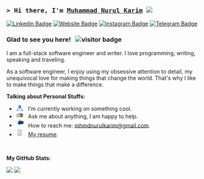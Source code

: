 ### <samp>&gt; Hi there, I'm <a href="https://mhmdnurulkarim.github.io" target="_blank">Muhammad Nurul Karim</a> <img src="https://media.giphy.com/media/hvRJCLFzcasrR4ia7z/giphy.gif" width="25"> </samp>

[![Linkedin Badge](https://img.shields.io/badge/-LinkedIn-0e76a8?style=flat-square&logo=Linkedin&logoColor=white)][Linkedin]
[![Website Badge](https://img.shields.io/badge/Website-3b5998?style=flat-square&logo=google-chrome&logoColor=white)][Website]
[![Instagram Badge](https://img.shields.io/badge/-Instagram-e4405f?style=flat-square&logo=Instagram&logoColor=white)][Instagram]
[![Telegram Badge](https://img.shields.io/badge/-Telegram-0088cc?style=flat-square&logo=Telegram&logoColor=white)][Telegram]

### Glad to see you here! &nbsp; ![visitor badge](https://visitor-badge.glitch.me/badge?page_id=MuhammadNurulKarim.mhmdnurulkarim&left_text=Visitors)

I am a full-stack software engineer and writer. I love programming, writing, speaking and traveling.

As a software engineer, I enjoy using my obsessive attention to detail, my unequivocal love for making things that change the world. That's why I like to make things that make a difference.

**Talking about Personal Stuffs:**

- <img src="https://github.com/mhmdnurulkarim/mhmdnurulkarim/blob/main/assets/developer.gif?raw=true" width="21" />&nbsp;&nbsp; I’m currently working on something cool.
- <img src="https://github.com/mhmdnurulkarim/mhmdnurulkarim/blob/main/assets/message.gif?raw=true" width="21" />&nbsp;&nbsp; Ask me about anything, I am happy to help.
- <img src="https://github.com/mhmdnurulkarim/mhmdnurulkarim/blob/main/assets/letterbox.gif?raw=true" width="21" />&nbsp;&nbsp; How to reach me: mhmdnurulkarim@gmail.com.
- <img src="https://github.com/mhmdnurulkarim/mhmdnurulkarim/blob/main/assets/doc.gif?raw=true" width="21" />&nbsp;&nbsp; [My resume][Resume].

</br>

**My GitHub Stats:**

<p>
  <img height="180em" src="https://github-readme-stats.vercel.app/api?username=mhmdnurulkarim&show_icons=true&hide_border=true&&count_private=true&include_all_commits=true" />
  <img height="180em" src="https://github-readme-stats.vercel.app/api/top-langs/?username=mhmdnurulkarim&exclude_repo=KNN-Image-Classification&show_icons=true&hide_border=true&layout=compact&langs_count=8"/>
</p>

[Linkedin]: https://linkedin.com/in/mhmdnurulkarim
[Website]: https://mhmdnurulkarim.github.io
[Instagram]: https://instagram.com/Karim.2501/
[Telegram]: https://t.me/mhmdnurulkarim
[Resume]: https://gkassym.netlify.app/Resume.pdf

